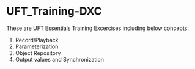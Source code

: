 # UFT_Training-DXC
These are UFT Essentials Training Excercises including below concepts:
1. Record/Playback
2. Parameterization
3. Object Repository
4. Output values and Synchronization

